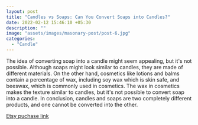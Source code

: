```yaml
---
layout: post
title: "Candles vs Soaps: Can You Convert Soaps into Candles?"
date: 2022-02-12 15:46:10 +05:30
description: ""
image: "assets/images/masonary-post/post-6.jpg"
categories: 
  - "Candle"
---
```


The idea of converting soap into a candle might seem appealing, but it's not possible. Although soaps might look similar to candles, they are made of different materials. On the other hand, cosmetics like lotions and balms contain a percentage of wax, including soy wax which is skin safe, and beeswax, which is commonly used in cosmetics. The wax in cosmetics makes the texture similar to candles, but it's not possible to convert soap into a candle. In conclusion, candles and soaps are two completely different products, and one cannot be converted into the other.

[Etsy puchase link](https://www.etsy.com/shop/prettylittlethingsab/?etsrc=sdt)